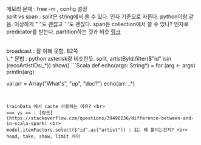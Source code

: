 메모리 문제 : free -m , config 설정 <br>
split vs span : split은 string에서 쓸 수 있다. 인자 기준으로 자른다. python이랑 같음. 이상하게 " "도 괜찮고 ' '도 괜찮다. 
span은 collection에서 쓸 수 있나? 인자로 predicator를 받는다. partition하는 것과 비슷 [링크](https://alvinalexander.com/scala/how-to-split-sequences-subsets-groupby-partition-scala-cookbook/)

<br>
broadcast : 잘 이해 못함. 82쪽 <br>
\_* 문법 : python asterisk랑 비슷한듯. split, artistById.filter($"id" isin (recoArtistIDs:_*)).show() 
```Scala
def echo(args: String*) = 
    for (arg <- args) println(arg)

val arr = Array("What's", "up", "doc?")
echo(arr: _*)
```


trainData 에서 cache 사용하는 이유? <br>
=== vs == : [링크](https://stackoverflow.com/questions/39490236/difference-between-and-in-scala-spark) <br>
model.itemFactors.select($"id".as("artist")) : $는 왜 붙이는건지? <br>
head, take, show, limit 차이
